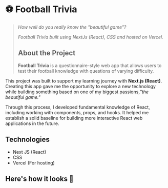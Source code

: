 # ⚽ Football Trivia

> *How well do you really know the "beautiful game"?*  
>  
> *Football Trivia built using NextJs (React), CSS and hosted on Vercel.*
>
> ## About the Project
> **Football Trivia** is a questionnaire-style web app that allows users to test their football knowledge with questions of varying difficulty.

This project was built to support my learning journey with **Next.js (React)**. Creating this app gave me the opportunity to explore a new technology while building something based on one of my biggest passions,*"the beautiful game."*

Through this process, I developed fundamental knowledge of React, including working with components, props, and hooks. It helped me establish a solid baseline for building more interactive React web applications in the future.

## Technologies 

- Next JS (React)
- CSS 
- Vercel (For hosting)


## Here's how it looks 👀




